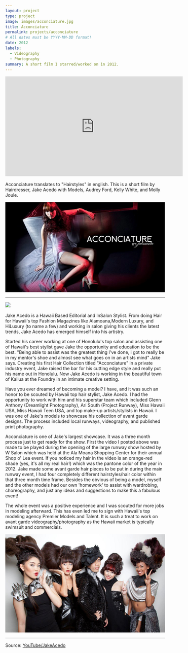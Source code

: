 ```yaml
---
layout: project
type: project
image: images/acconciature.jpg
title: Acconciature
permalink: projects/acconciature
# All dates must be YYYY-MM-DD format!
date: 2012
labels:
  - Videography
  - Photography
summary: A short film I starred/worked on in 2012.
---
```


<iframe width="560" height="315" src="https://www.youtube.com/embed/dfMw2aNkqho" frameborder="0" allow="accelerometer; autoplay; encrypted-media; gyroscope; picture-in-picture" allowfullscreen></iframe>

Acconciature translates to "Hairstyles" in english.  This is a short film by Hairdresser, Jake Acedo with Models, Audrey Ford, Kelly White, and Molly Joule.

<img class="ui large rounded image" src="https://raw.githubusercontent.com/audreyford/audreyford.github.io/master/images/acconciature2.jpg">

<hr>

<img class="ui medium left floated image" src="https://raw.githubuserconteimagent.com/audreyford/audreyford.github.io/master/images/wsalon.jpg">

Jake Acedo is a Hawaii Based Editorial and InSalon Stylist. From doing Hair for Hawaii's top Fashion Magazines like Alamoana,Modern Luxury, and HiLuxury (to name a few) and working in salon giving his clients the latest trends, Jake Acedo has emerged himself into his artistry. 

Started his career working at one of Honolulu's top salon and assisting one of Hawaii's best stylist gave Jake the opportunity and education to be the best. "Being able to assist was the greatest thing I've done, i got to really be in my mentor's shoe and almost see what goes on in an artists mind" Jake says. Creating his first Hair Collection titled "Acconciature" in a private industry event, Jake raised the bar for his cutting edge style and really put his name out in Honolulu. Now Jake Acedo is working in the beautiful town of Kailua at the Foundry in an intimate creative setting.

Have you ever dreamed of becoming a model?  I have, and it was such an honor to be scouted by Hawaii top hair stylist, Jake Acedo.  I had the opportunity to work with him and his superstar team which included Glenn Anthony (Dreamlight Photography), Ari South (Project Runway), Miss Hawaii USA, Miss Hawaii Teen USA, and top make-up artists/stylists in Hawaii.  I was one of Jake's models to showcase his collection of avant garde designs.  The process included local runways, videography, and published print photography.

Acconciature is one of Jake's largest showcase.  It was a three month process just to get ready for the show.  First the video I posted above was made to be played during the opening of the large runway show hosted by W Salon which was held at the Ala Moana Shopping Center for their annual Shop o' Lea event. If you noticed my hair in the video is an orange-red shade (yes, it's all my real hair!) which was the pantone color of the year in 2012.  Jake made some avant garde hair pieces to be put in during the main runway event, I had four completely different hairstyles/hair color within that three month time frame.  Besides the obvious of being a model, myself and the other models had our own 'homework' to assist with wardrobing, choreography, and just any ideas and suggestions to make this a fabulous event!

The whole event was a positive experience and I was scouted for more jobs in modeling afterward.  This has even led me to sign with Hawaii's top modeling agency Premier Models and Talent.  It is such a treat to work on avant garde videography/photography as the Hawaii market is typically swimsuit and commercials.

<img class="ui large rounded image" src="https://raw.githubusercontent.com/audreyford/audreyford.github.io/master/images/wsalon2.jpg">

<hr>

Source: <a href="https://www.youtube.com/channel/UCwb56i3dMUBHfYMTCaCCx9A"><i class="large youtube icon "></i>YouTube/JakeAcedo</a>


